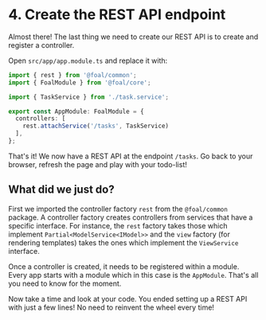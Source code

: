 # 4. Create the REST API endpoint

Almost there! The last thing we need to create our REST API is to create and register a controller.

Open `src/app/app.module.ts` and replace it with:

```typescript
import { rest } from '@foal/common';
import { FoalModule } from '@foal/core';

import { TaskService } from './task.service';

export const AppModule: FoalModule = {
  controllers: [
    rest.attachService('/tasks', TaskService)
  ],
};

```

That's it! We now have a REST API at the endpoint `/tasks`. Go back to your browser, refresh the page and play with your todo-list!

## What did we just do?

First we imported the controller factory `rest` from the `@foal/common` package. A controller factory creates controllers from services that have a specific interface. For instance, the `rest` factory takes those which implement `Partial<ModelService<IModel>>` and the `view` factory (for rendering templates) takes the ones which implement the `ViewService` interface.

Once a controller is created, it needs to be registered within a module. Every app starts with a module which in this case is the `AppModule`. That's all you need to know for the moment.

Now take a time and look at your code. You ended setting up a REST API with just a few lines! No need to reinvent the wheel every time!